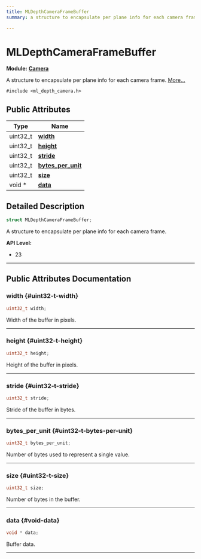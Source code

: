 ```yaml
---
title: MLDepthCameraFrameBuffer
summary: a structure to encapsulate per plane info for each camera frame. 

---
```


# MLDepthCameraFrameBuffer

**Module:** **[Camera](/versioned_docs/version-22-May-2023/api-ref/api/Modules/group___camera/group___camera.md)**



A structure to encapsulate per plane info for each camera frame.  [More...](#detailed-description)


`#include <ml_depth_camera.h>`

## Public Attributes

| Type           | Name           |
| -------------- | -------------- |
| uint32_t | **[width](/versioned_docs/version-22-May-2023/api-ref/api/Modules/group___camera/struct_m_l_depth_camera_frame_buffer.md#uint32-t-width)**  |
| uint32_t | **[height](/versioned_docs/version-22-May-2023/api-ref/api/Modules/group___camera/struct_m_l_depth_camera_frame_buffer.md#uint32-t-height)**  |
| uint32_t | **[stride](/versioned_docs/version-22-May-2023/api-ref/api/Modules/group___camera/struct_m_l_depth_camera_frame_buffer.md#uint32-t-stride)**  |
| uint32_t | **[bytes_per_unit](/versioned_docs/version-22-May-2023/api-ref/api/Modules/group___camera/struct_m_l_depth_camera_frame_buffer.md#uint32-t-bytes-per-unit)**  |
| uint32_t | **[size](/versioned_docs/version-22-May-2023/api-ref/api/Modules/group___camera/struct_m_l_depth_camera_frame_buffer.md#uint32-t-size)**  |
| void * | **[data](/versioned_docs/version-22-May-2023/api-ref/api/Modules/group___camera/struct_m_l_depth_camera_frame_buffer.md#void-data)**  |

## Detailed Description

```cpp
struct MLDepthCameraFrameBuffer;
```

A structure to encapsulate per plane info for each camera frame. 




**API Level:**
  * 23




-----------
## Public Attributes Documentation

### width {#uint32-t-width}

```cpp
uint32_t width;
```


Width of the buffer in pixels. 





-----------

### height {#uint32-t-height}

```cpp
uint32_t height;
```


Height of the buffer in pixels. 





-----------

### stride {#uint32-t-stride}

```cpp
uint32_t stride;
```


Stride of the buffer in bytes. 





-----------

### bytes_per_unit {#uint32-t-bytes-per-unit}

```cpp
uint32_t bytes_per_unit;
```


Number of bytes used to represent a single value. 





-----------

### size {#uint32-t-size}

```cpp
uint32_t size;
```


Number of bytes in the buffer. 





-----------

### data {#void-data}

```cpp
void * data;
```


Buffer data. 





-----------


